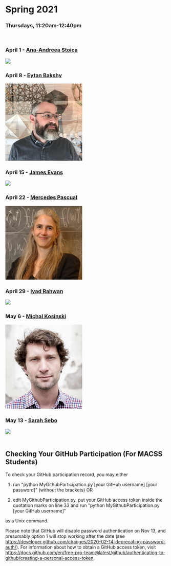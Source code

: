 # Spring 2021
### Thursdays, 11:20am-12:40pm

<br>

### April 1 - [Ana-Andreea Stoica](https://github.com/uchicago-computation-workshop/Spring2021/tree/main/04-01_Stoica)
<div><img src="http://www.columbia.edu/~as5001/images/headshot.png" width="240"></div>

### April 8 - [Eytan Bakshy](https://github.com/uchicago-computation-workshop/Spring2021/tree/main/04-08_Bakshy)
<div><img src="bakshay.png" width="240"></div>

### April 15 - [James Evans](https://github.com/uchicago-computation-workshop/Spring2021/tree/main/04-15_Evans)
<div><img src="https://sociology.uchicago.edu/sites/sociology.uchicago.edu/files/styles/columnwidth-wider/public/uploads/images/1%20%284%29.jpg?itok=b1wuZWzi" width="240"></div>

### April 22 - [Mercedes Pascual](https://github.com/uchicago-computation-workshop/Spring2021/tree/main/04-22_Pascual)
<div><img src="Pascual_Photo.jpg" width="240"></div>

### April 29 - [Iyad Rahwan](https://github.com/uchicago-computation-workshop/Spring2021/tree/main/04-29_Rahwan)
<div><img src="https://images.squarespace-cdn.com/content/v1/5925f57159cc6822d63a75b0/1495788965045-2OMOST0XDRFBXWWS3MQK/ke17ZwdGBToddI8pDm48kOpPaJovcdvmqBwinY8sZy17gQa3H78H3Y0txjaiv_0fDoOvxcdMmMKkDsyUqMSsMWxHk725yiiHCCLfrh8O1z5QPOohDIaIeljMHgDF5CVlOqpeNLcJ80NK65_fV7S1UdgepIoEx-MUh3K0mR_NyiovrncEPvkp1nf80b_xbpbf5-NaFAjT2bqbYOqLXVJa5A/Iyad-Rahwan.jpg?format=750w" width="240"></div>

### May 6 - [Michal Kosinski](https://github.com/uchicago-computation-workshop/Spring2021/tree/main/05-06_Kosinski)
<div><img src="kosinski.jpg" width="240"></div>

### May 13 - [Sarah Sebo](https://github.com/uchicago-computation-workshop/Spring2021/tree/main/05-13_Sebo)
<div><img src="sarah.jpg" width="240"></div>

<br>

## Checking Your GitHub Participation (For MACSS Students) 

To check your GitHub participation record, you may either

1. run "python MyGithubParticipation.py [your GitHub username] [your password]" (without the brackets) OR

2. edit MyGithubParticipation.py, put your GitHub access token inside the quotation marks on line 33 and run "python MyGithubParticipation.py [your GitHub username]" 

as a Unix command. 

Please note that GitHub will disable password authentication on Nov 13, and presumably option 1 will stop working after the date (see https://developer.github.com/changes/2020-02-14-deprecating-password-auth/). For information about how to obtain a GitHub access token, visit https://docs.github.com/en/free-pro-team@latest/github/authenticating-to-github/creating-a-personal-access-token. 